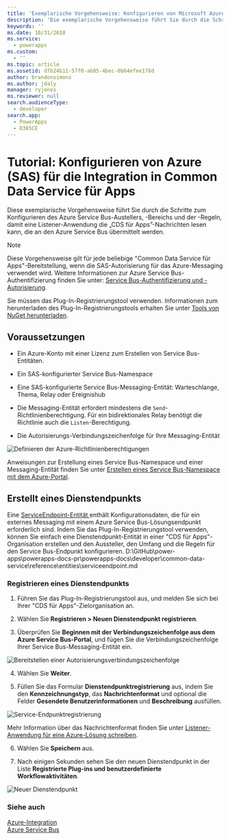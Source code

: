 ```yaml
---
title: 'Exemplarische Vorgehensweise: Konfigurieren von Microsoft Azure (SAS) für die Integration für die Integration (Common Data Service für Apps) | Microsoft Docs'
description: 'Die exemplarische Vorgehensweise führt Sie durch die Schritte zum Konfigurieren des Azure Service Bus-Austellers, -Bereichs und der -Regeln, damit eine Listener-Anwendung die "Common Data Service für Apps"-Nachrichten lesen kann, die an den Azure Service Bus übermittelt werden.'
keywords: ''
ms.date: 10/31/2018
ms.service:
  - powerapps
ms.custom:
  - ''
ms.topic: article
ms.assetid: d7b24b11-57f0-ab05-4bec-0b64efee178d
author: brandonsimons
ms.author: jdaly
manager: ryjones
ms.reviewer: null
search.audienceType:
  - developer
search.app:
  - PowerApps
  - D365CE
---
```


# <a name="tutorial-configure-azure-sas-for-integration-with-common-data-service-for-apps"></a>Tutorial: Konfigurieren von Azure (SAS) für die Integration in Common Data Service für Apps

<!-- https://docs.microsoft.com/dynamics365/customer-engagement/developer/walkthrough-configure-azure-sas-integration -->

Diese exemplarische Vorgehensweise führt Sie durch die Schritte zum Konfigurieren des Azure Service Bus-Austellers, -Bereichs und der -Regeln, damit eine Listener-Anwendung die „CDS für Apps”-Nachrichten lesen kann, die an den Azure Service Bus übermittelt werden.  
  
> [!NOTE]
>  Diese Vorgehensweise gilt für jede beliebige "Common Data Service für Apps"-Bereitstellung, wenn die SAS-Autorisierung für das Azure-Messaging verwendet wird. Weitere Informationen zur Azure Service Bus-Authentifizierung finden Sie unter: [Service Bus-Authentifizierung und -Autorisierung](https://azure.microsoft.com/en-us/documentation/articles/service-bus-authentication-and-authorization/).  
>   
> Sie müssen das Plug-In-Registrierungstool verwenden. Informationen zum herunterladen des Plug-In-Registrierungstools erhalten Sie unter [Tools von NuGet herunterladen](download-tools-NuGet.md).
  
## <a name="prerequisites"></a>Voraussetzungen  
  
-   Ein Azure-Konto mit einer Lizenz zum Erstellen von Service Bus-Entitäten.
  
-   Ein SAS-konfigurierter Service Bus-Namespace
  
-   Eine SAS-konfigurierte Service Bus-Messaging-Entität: Warteschlange, Thema, Relay oder Ereignishub
  
-   Die Messaging-Entität erfordert mindestens die `Send`-Richtlinienberechtigung. Für ein bidirektionales Relay benötigt die Richtlinie auch die `Listen`-Berechtigung.  
-  Die Autorisierungs-Verbindungszeichenfolge für Ihre Messaging-Entität 
  
 ![Definieren der Azure-Richtlinienberechtigungen](media/policy-permissions.png "Definieren der Azure-Richtlinienberechtigungen")  
  
 Anweisungen zur Erstellung eines Service Bus-Namespace und einer Messaging-Entität finden Sie unter [Erstellen eines Service Bus-Namespace mit dem Azure-Portal](/azure/service-bus-messaging/service-bus-create-namespace-portal).  
  
## <a name="create-a-service-endpoint"></a>Erstellt eines Dienstendpunkts

Eine [ServiceEndpoint-Entität ](reference/entities/serviceendpoint.md) enthält Konfigurationsdaten, die für ein externes Messaging mit einem Azure Service Bus-Lösungsendpunkt erforderlich sind. Indem Sie das Plug-In-Registrierungstool verwenden, können Sie einfach eine Dienstendpunkt-Entität in einer "CDS für Apps"-Organisation erstellen und den Aussteller, den Umfang und die Regeln für den Service Bus-Endpunkt konfigurieren. D:\GitHub\power-apps\powerapps-docs-pr\powerapps-docs\developer\common-data-service\reference\entities\serviceendpoint.md
  
### <a name="register-a-service-endpoint"></a>Registrieren eines Dienstendpunkts  
  
1.  Führen Sie das Plug-In-Registrierungstool aus, und melden Sie sich bei Ihrer "CDS für Apps"-Zielorganisation an.  
  
2.  Wählen Sie **Registrieren > Neuen Dienstendpunkt registrieren**.  
  
3.  Überprüfen Sie **Beginnen mit der Verbindungszeichenfolge aus dem Azure Service Bus-Portal**, und fügen Sie die Verbindungszeichenfolge Ihrer Service Bus-Messaging-Entität ein.  
  
 ![Bereitstellen einer Autorisierungsverbindungszeichenfolge](media/sas-connection-string.PNG "Bereitstellen einer Autorisierungsverbindungszeichenfolge")  
  
4.  Wählen Sie **Weiter**.  
  
5.  Füllen Sie das Formular **Dienstendpunktregistrierung** aus, indem Sie den **Kennzeichnungstyp**, das **Nachrichtenformat** und optional die Felder **Gesendete Benutzerinformationen** und **Beschreibung** ausfüllen.  
  
 ![Service-Endpunktregistrierung](media/service-endpoint-registration.PNG "Service-Endpunktregistrierung")  
  
   Mehr Information über das Nachrichtenformat finden Sie unter [Listener-Anwendung für eine Azure-Lösung schreiben](write-listener-application-azure-solution.md).  
  
6.  Wählen Sie **Speichern** aus.  
  
7.  Nach einigen Sekunden sehen Sie den neuen Dienstendpunkt in der Liste **Registrierte Plug-ins und benutzerdefinierte Workflowaktivitäten**.  
  
 ![Neuer Dienstendpunkt](media/new-service-endpoint.PNG "Neuer Dienstendpunkt")  
  
### <a name="see-also"></a>Siehe auch

[Azure-Integration](azure-integration.md)<br />
[Azure Service Bus](/azure/service-bus-messaging/service-bus-fundamentals-hybrid-solutions.md)
